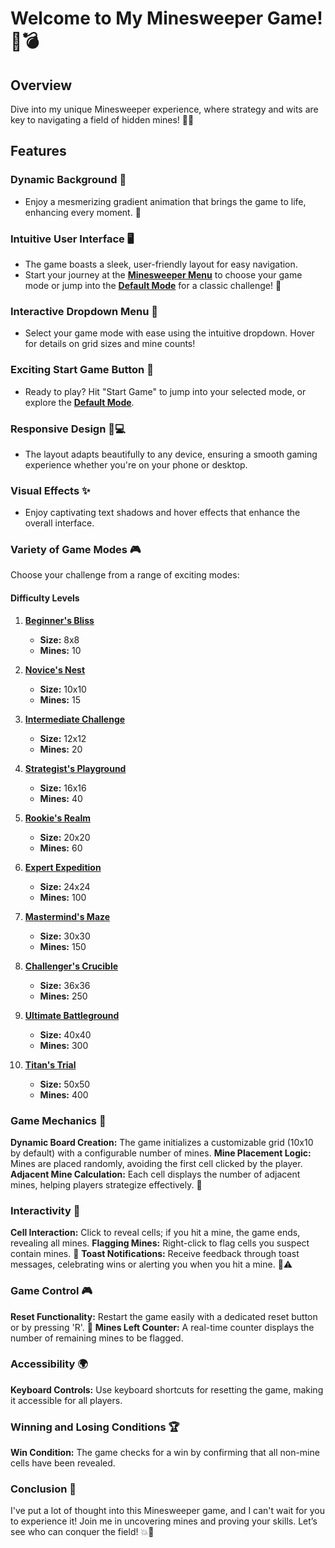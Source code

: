 # Welcome to My Minesweeper Game! 🎉💣

## Overview
Dive into my unique Minesweeper experience, where strategy and wits are key to navigating a field of hidden mines! 🌟✨ 

## Features

### **Dynamic Background 🌌**
- Enjoy a mesmerizing gradient animation that brings the game to life, enhancing every moment. 🌈

### **Intuitive User Interface 🖥️**
- The game boasts a sleek, user-friendly layout for easy navigation. 
- Start your journey at the **[Minesweeper Menu](https://tempestaethel.github.io/Minesweeper/)** to choose your game mode or jump into the **[Default Mode](https://tempestaethel.github.io/Minesweeper/Details/Default.html)** for a classic challenge! 🚀
  
### **Interactive Dropdown Menu 🥳**
- Select your game mode with ease using the intuitive dropdown. Hover for details on grid sizes and mine counts! 

### **Exciting Start Game Button 🚀**
- Ready to play? Hit "Start Game" to jump into your selected mode, or explore the **[Default Mode](https://tempestaethel.github.io/Minesweeper/Details/Default.html)**. 

### **Responsive Design 📱💻**
- The layout adapts beautifully to any device, ensuring a smooth gaming experience whether you're on your phone or desktop. 

###  **Visual Effects ✨**
- Enjoy captivating text shadows and hover effects that enhance the overall interface.
  
### **Variety of Game Modes 🎮**
Choose your challenge from a range of exciting modes:

#### Difficulty Levels
1. **[Beginner's Bliss](https://tempestaethel.github.io/Minesweeper/Modes/Mode1.html)**  
   - **Size:** 8x8  
   - **Mines:** 10  

2. **[Novice's Nest](https://tempestaethel.github.io/Minesweeper/Modes/Mode2.html)**  
   - **Size:** 10x10  
   - **Mines:** 15  

3. **[Intermediate Challenge](https://tempestaethel.github.io/Minesweeper/Modes/Mode3.html)**  
   - **Size:** 12x12  
   - **Mines:** 20  

4. **[Strategist's Playground](https://tempestaethel.github.io/Minesweeper/Modes/Mode4.html)**  
   - **Size:** 16x16  
   - **Mines:** 40  

5. **[Rookie's Realm](https://tempestaethel.github.io/Minesweeper/Modes/Mode5.html)**  
   - **Size:** 20x20  
   - **Mines:** 60  

6. **[Expert Expedition](https://tempestaethel.github.io/Minesweeper/Modes/Mode6.html)**  
   - **Size:** 24x24  
   - **Mines:** 100  

7. **[Mastermind's Maze](https://tempestaethel.github.io/Minesweeper/Modes/Mode7.html)**  
   - **Size:** 30x30  
   - **Mines:** 150  

8. **[Challenger's Crucible](https://tempestaethel.github.io/Minesweeper/Modes/Mode8.html)**  
   - **Size:** 36x36  
   - **Mines:** 250  

9. **[Ultimate Battleground](https://tempestaethel.github.io/Minesweeper/Modes/Mode9.html)**  
   - **Size:** 40x40  
   - **Mines:** 300  

10. **[Titan's Trial](https://tempestaethel.github.io/Minesweeper/Modes/Mode10.html)**  
    - **Size:** 50x50  
    - **Mines:** 400  

### Game Mechanics 🔧

**Dynamic Board Creation:** The game initializes a customizable grid (10x10 by default) with a configurable number of mines. 
 **Mine Placement Logic:** Mines are placed randomly, avoiding the first cell clicked by the player. 
 **Adjacent Mine Calculation:** Each cell displays the number of adjacent mines, helping players strategize effectively. 🧠

### Interactivity 🤩

 **Cell Interaction:** Click to reveal cells; if you hit a mine, the game ends, revealing all mines. 
 **Flagging Mines:** Right-click to flag cells you suspect contain mines. 🚩 
 **Toast Notifications:** Receive feedback through toast messages, celebrating wins or alerting you when you hit a mine. 🎉⚠️ 

### Game Control 🎮

**Reset Functionality:** Restart the game easily with a dedicated reset button or by pressing 'R'. 🔄 
**Mines Left Counter:** A real-time counter displays the number of remaining mines to be flagged. 

### Accessibility 🌍

**Keyboard Controls:** Use keyboard shortcuts for resetting the game, making it accessible for all players. 

### Winning and Losing Conditions 🏆

**Win Condition:** The game checks for a win by confirming that all non-mine cells have been revealed. 

### Conclusion 🎊
I've put a lot of thought into this Minesweeper game, and I can't wait for you to experience it! Join me in uncovering mines and proving your skills. Let’s see who can conquer the field! 💥🥇
